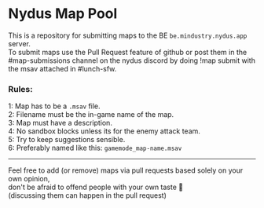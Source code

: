 # Nydus Map Pool

This is a repository for submitting maps to the BE `be.mindustry.nydus.app` server.<br>
To submit maps use the Pull Request feature of github or post them in the #map-submissions channel on the nydus discord by doing !map submit with the msav attached in #lunch-sfw.

### Rules:

1: Map has to be a `.msav` file.<br>
2: Filename must be the in-game name of the map.<br>
3: Map must have a description.<br>
4: No sandbox blocks unless its for the enemy attack team.<br>
5: Try to keep suggestions sensible.<br>
6: Preferably named like this: `gamemode_map-name.msav`

---

Feel free to add (or remove) maps via pull requests based solely on your own opinion,<br>
don't be afraid to offend people with your own taste :slightly_smiling_face:<br>
(discussing them can happen in the pull request)

